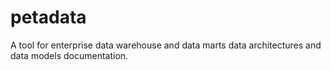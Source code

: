 # petadata
A tool for enterprise data warehouse and data marts data architectures and data models documentation.
